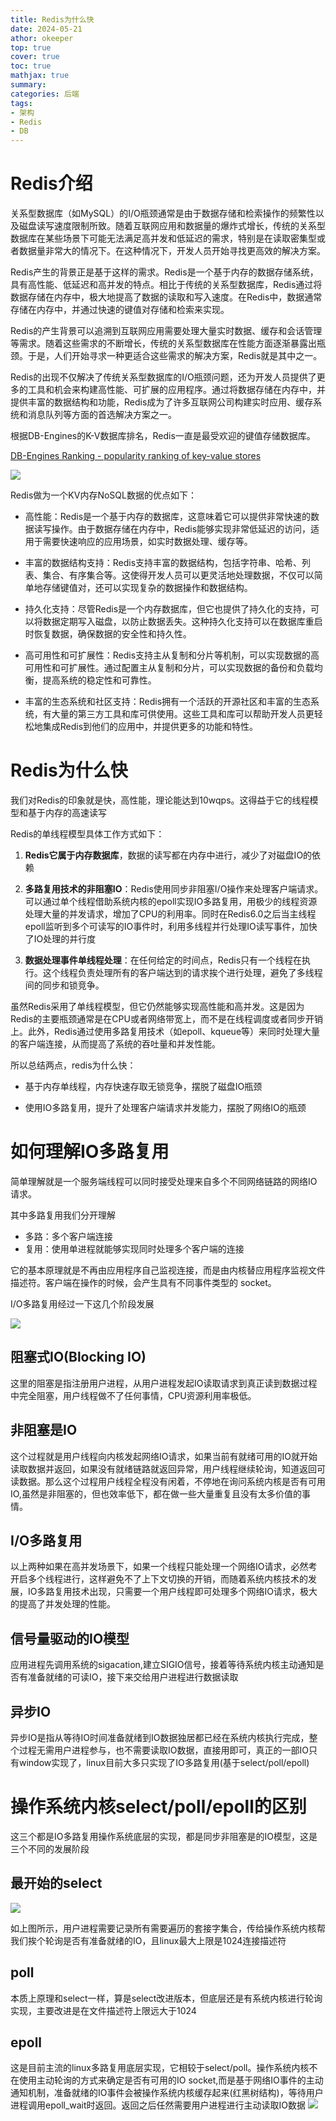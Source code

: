 ```yaml
---
title: Redis为什么快
date: 2024-05-21
athor: okeeper
top: true
cover: true
toc: true
mathjax: true
summary: 
categories: 后端
tags:
- 架构
- Redis
- DB
---
```


# Redis介绍

关系型数据库（如MySQL）的I/O瓶颈通常是由于数据存储和检索操作的频繁性以及磁盘读写速度限制所致。随着互联网应用和数据量的爆炸式增长，传统的关系型数据库在某些场景下可能无法满足高并发和低延迟的需求，特别是在读取密集型或者数据量非常大的情况下。在这种情况下，开发人员开始寻找更高效的解决方案。

Redis产生的背景正是基于这样的需求。Redis是一个基于内存的数据存储系统，具有高性能、低延迟和高并发的特点。相比于传统的关系型数据库，Redis通过将数据存储在内存中，极大地提高了数据的读取和写入速度。在Redis中，数据通常存储在内存中，并通过快速的键值对存储和检索来实现。

Redis的产生背景可以追溯到互联网应用需要处理大量实时数据、缓存和会话管理等需求。随着这些需求的不断增长，传统的关系型数据库在性能方面逐渐暴露出瓶颈。于是，人们开始寻求一种更适合这些需求的解决方案，Redis就是其中之一。

Redis的出现不仅解决了传统关系型数据库的I/O瓶颈问题，还为开发人员提供了更多的工具和机会来构建高性能、可扩展的应用程序。通过将数据存储在内存中，并提供丰富的数据结构和功能，Redis成为了许多互联网公司构建实时应用、缓存系统和消息队列等方面的首选解决方案之一。

根据DB-Engines的K-V数据库排名，Redis一直是最受欢迎的键值存储数据库。

[DB-Engines Ranking - popularity ranking of key-value stores](https://db-engines.com/en/ranking/key-value+store)

![](https://okeeper-blog-images.oss-cn-hangzhou.aliyuncs.com/images/1716263591173.png)

Redis做为一个KV内存NoSQL数据的优点如下：

- 高性能：Redis是一个基于内存的数据库，这意味着它可以提供非常快速的数据读写操作。由于数据存储在内存中，Redis能够实现非常低延迟的访问，适用于需要快速响应的应用场景，如实时数据处理、缓存等。

- 丰富的数据结构支持：Redis支持丰富的数据结构，包括字符串、哈希、列表、集合、有序集合等。这使得开发人员可以更灵活地处理数据，不仅可以简单地存储键值对，还可以实现复杂的数据操作和数据结构。

- 持久化支持：尽管Redis是一个内存数据库，但它也提供了持久化的支持，可以将数据定期写入磁盘，以防止数据丢失。这种持久化支持可以在数据库重启时恢复数据，确保数据的安全性和持久性。

- 高可用性和可扩展性：Redis支持主从复制和分片等机制，可以实现数据的高可用性和可扩展性。通过配置主从复制和分片，可以实现数据的备份和负载均衡，提高系统的稳定性和可靠性。

- 丰富的生态系统和社区支持：Redis拥有一个活跃的开源社区和丰富的生态系统，有大量的第三方工具和库可供使用。这些工具和库可以帮助开发人员更轻松地集成Redis到他们的应用中，并提供更多的功能和特性。

# Redis为什么快

我们对Redis的印象就是快，高性能，理论能达到10wqps。这得益于它的线程模型和基于内存的高速读写

Redis的单线程模型具体工作方式如下：

1. **Redis它属于内存数据库**，数据的读写都在内存中进行，减少了对磁盘IO的依赖

2. **多路复用技术的非阻塞IO**：Redis使用同步非阻塞I/O操作来处理客户端请求。可以通过单个线程借助系统内核的epoll实现IO多路复用，用极少的线程资源处理大量的并发请求，增加了CPU的利用率。同时在Redis6.0之后当主线程epoll监听到多个可读写的IO事件时，利用多线程并行处理IO读写事件，加快了IO处理的并行度

3. **数据处理事件单线程处理**：在任何给定的时间点，Redis只有一个线程在执行。这个线程负责处理所有的客户端达到的请求挨个进行处理，避免了多线程间的同步和锁竞争。

虽然Redis采用了单线程模型，但它仍然能够实现高性能和高并发。这是因为Redis的主要瓶颈通常是在CPU或者网络带宽上，而不是在线程调度或者同步开销上。此外，Redis通过使用多路复用技术（如epoll、kqueue等）来同时处理大量的客户端连接，从而提高了系统的吞吐量和并发性能。

所以总结两点，redis为什么快：

- 基于内存单线程，内存快速存取无锁竞争，摆脱了磁盘IO瓶颈

- 使用IO多路复用，提升了处理客户端请求并发能力，摆脱了网络IO的瓶颈

# 如何理解IO多路复用

简单理解就是一个服务端线程可以同时接受处理来自多个不同网络链路的网络IO请求。

其中多路复用我们分开理解

- 多路：多个客户端连接
- 复用：使用单进程就能够实现同时处理多个客户端的连接 ​

它的基本原理就是不再由应用程序自己监视连接，而是由内核替应用程序监视文件描述符。客户端在操作的时候，会产生具有不同事件类型的 socket。

I/O多路复用经过一下这几个阶段发展

![](https://okeeper-blog-images.oss-cn-hangzhou.aliyuncs.com/images/20190225204240.png)

## 阻塞式IO(Blocking IO)

这里的阻塞是指注册用户进程，从用户进程发起IO读取请求到真正读到数据过程中完全阻塞，用户线程做不了任何事情，CPU资源利用率极低。

## 非阻塞是IO

这个过程就是用户线程向内核发起网络IO请求，如果当前有就绪可用的IO就开始读取数据并返回，如果没有就绪链路就返回异常，用户线程继续轮询，知道返回可读数据。那么这个过程用户线程全程没有闲着，不停地在询问系统内核是否有可用IO,虽然是非阻塞的，但也效率低下，都在做一些大量重复且没有太多价值的事情。

## I/O多路复用

以上两种如果在高并发场景下，如果一个线程只能处理一个网络IO请求，必然考开启多个线程进行，这样避免不了上下文切换的开销，而随着系统内核技术的发展，IO多路复用技术出现，只需要一个用户线程即可处理多个网络IO请求，极大的提高了并发处理的性能。

## 信号量驱动的IO模型

应用进程先调用系统的sigacation,建立SIGIO信号，接着等待系统内核主动通知是否有准备就绪的可读IO，接下来交给用户进程进行数据读取

## 异步IO

异步IO是指从等待IO时间准备就绪到IO数据独居都已经在系统内核执行完成，整个过程无需用户进程参与，也不需要读取IO数据，直接用即可，真正的一部IO只有window实现了，linux目前大多只实现了IO多路复用(基于select/poll/epoll)

# 操作系统内核select/poll/epoll的区别

这三个都是IO多路复用操作系统底层的实现，都是同步非阻塞是的IO模型，这是三个不同的发展阶段

## 最开始的select

![](https://okeeper-blog-images.oss-cn-hangzhou.aliyuncs.com/images/1716285479387.png)

如上图所示，用户进程需要记录所有需要遍历的套接字集合，传给操作系统内核帮我们挨个轮询是否有准备就绪的IO，且linux最大上限是1024连接描述符

## poll

本质上原理和select一样，算是select改进版本，但底层还是有系统内核进行轮询实现，主要改进是在文件描述符上限远大于1024

## epoll

这是目前主流的linux多路复用底层实现，它相较于select/poll。操作系统内核不在使用主动轮询的方式来确定是否有可用的IO socket,而是基于网络IO事件的主动通知机制，准备就绪的IO事件会被操作系统内核缓存起来(红黑树结构)，等待用户进程调用epoll_wait时返回。返回之后任然需要用户进程进行主动读取IO数据
![](https://okeeper-blog-images.oss-cn-hangzhou.aliyuncs.com/images/1716286989659.png)
